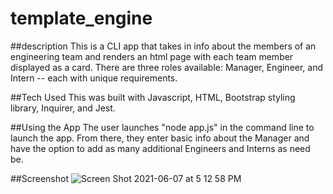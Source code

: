 # template_engine

##description
This is a CLI app that takes in info about the members of an engineering team and renders an html page with each team member displayed as a card. There are three roles available: Manager, Engineer, and Intern -- each with unique requirements.

##Tech Used
This was built with Javascript, HTML, Bootstrap styling library, Inquirer, and Jest.

##Using the App
The user launches "node app.js" in the command line to launch the app. From there, they enter basic info about the Manager and have the option to add as many additional Engineers and Interns as need be.

##Screenshot
![Screen Shot 2021-06-07 at 5 12 58 PM](https://user-images.githubusercontent.com/81720959/121103060-da459a00-c7b3-11eb-9bbf-dbb159381f91.png)
